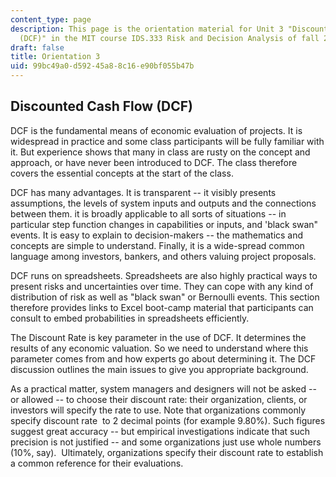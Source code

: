 ```yaml
---
content_type: page
description: This page is the orientation material for Unit 3 "Discounted Cash Flow
  (DCF)" in the MIT course IDS.333 Risk and Decision Analysis of fall 2021.
draft: false
title: Orientation 3
uid: 99bc49a0-d592-45a8-8c16-e90bf055b47b
---
```

## Discounted Cash Flow (DCF)

DCF is the fundamental means of economic evaluation of projects. It is widespread in practice and some class participants will be fully familiar with it. But experience shows that many in class are rusty on the concept and approach, or have never been introduced to DCF. The class therefore covers the essential concepts at the start of the class.

DCF has many advantages. It is transparent -- it visibly presents assumptions, the levels of system inputs and outputs and the connections between them. it is broadly applicable to all sorts of situations -- in particular step function changes in capabilities or inputs, and 'black swan" events. It is easy to explain to decision-makers -- the mathematics and concepts are simple to understand. Finally, it is a wide-spread common language among investors, bankers, and others valuing project proposals.

DCF runs on spreadsheets. Spreadsheets are also highly practical ways to present risks and uncertainties over time. They can cope with any kind of distribution of risk as well as "black swan" or Bernoulli events. This section therefore provides links to Excel boot-camp material that participants can consult to embed probabilities in spreadsheets efficiently.

The Discount Rate is key parameter in the use of DCF. It determines the results of any economic valuation. So we need to understand where this parameter comes from and how experts go about determining it. The DCF discussion outlines the main issues to give you appropriate background. 

As a practical matter, system managers and designers will not be asked -- or allowed -- to choose their discount rate: their organization, clients, or investors will specify the rate to use. Note that organizations commonly specify discount rate  to 2 decimal points (for example 9.80%). Such figures suggest great accuracy -- but empirical investigations indicate that such precision is not justified -- and some organizations just use whole numbers (10%, say).  Ultimately, organizations specify their discount rate to establish a common reference for their evaluations.